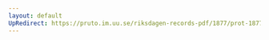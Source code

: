 ```yaml
---
layout: default
UpRedirect: https://pruto.im.uu.se/riksdagen-records-pdf/1877/prot-1877--ak--058.pdf
---
```

